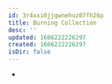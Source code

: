 ```yaml
---
id: 3r4xxi0jjqwnehuz07fh26p
title: Burning Collection
desc: ''
updated: 1686222226297
created: 1686222226297
isDir: false
---
```

-